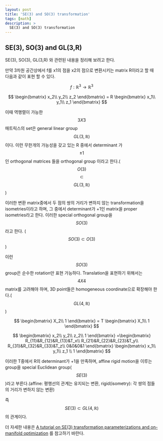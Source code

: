 ```yaml
---
layout: post
title: 'SE(3) and SO(3) transformation'
tags: [math]
description: >
  SE(3) and SO(3) transformation
---
```

## SE(3), SO(3) and GL(3,R)

SE(3), SO(3), GL(3,R) 와 관련된 내용을 정리해 보려고 한다.

만약 3차원 공간상에서 f를 x1의 점을 x2의 점으로 변환시키는 matrix R이라고 할 때 다음과 같이 표현 할 수 있다.

$$ f : \mathbb{R}^3 \to \mathbb{R}^3 $$

$$
\begin{bmatrix}
x_2\\
y_2\\
z_2  
\end{bmatrix}
= R \begin{bmatrix}
                  x_1\\
                  y_1\\
                  z_1  
                  \end{bmatrix}
$$

이때 역행렬이 가능한 $$3X3$$ 매트릭스의 set은 general linear group $$GL(3, \mathbb{R})$$ 이다. 이런 무한개의 가능성을 갖고 있는 R 중에서 determinant 가 $$\pm1$$인 orthogonal matrices 들을 orthogonal group 이라고 한다.($$O(3)$$ $$\subset$$ $$GL(3, \mathbb{R})$$)

이러한 변환 matrix중에서 두 점의 쌍의 거리가 변하지 않는 transformation을 isometries이라고 하며, 그 중에서 determinant가 +1인 matrix을 proper isometries라고 한다. 이러한 special orthogonal group을 $$SO(3)$$ 라고 한다. ($$SO(3)\subset O(3)$$)

이런 $$SO(3)$$ group은 순수한 rotation만 표현 가능하다. Translation을 표현하기 위해서는 $$4X4$$ matrix를 고려해야 하며, 3D point들은 homogeneous coordinate으로 확장해야 한다.($$GL(4, \mathbb{R})$$)

$$
\begin{bmatrix}
X_2\\
1
\end{bmatrix}
= T \begin{bmatrix}
                  X_1\\
                  1
                  \end{bmatrix}
$$

$$
\begin{bmatrix}
x_2\\
y_2\\
z_2\\
1
\end{bmatrix}
=\begin{bmatrix}
                  R_{11}&R_{12}&R_{13}&T_x\\
                  R_{21}&R_{22}&R_{23}&T_y\\
                  R_{31}&R_{32}&R_{33}&T_z\\
                  0&0&0&1
                  \end{bmatrix}
                  \begin{bmatrix}
                  x_1\\
                  y_1\\
                  z_1 \\
                  1
                  \end{bmatrix}
$$

이러한 T중에서 R의 determinant가 +1을 만족하며, affine rigid motion을 이루는 group을 special Euclidean group($$SE(3)$$)라고 부른다.(affine: 평행선의 관계는 유지되는 변환, rigid(isometry): 각 쌍의 점들의 거리가 변하지 않는 변환)

즉 $$SE(3) \subset GL(4, \mathbb{R})$$의 관계이다.

더 자세한 내용은 [A tutorial on SE(3) transformation parameterizations and on-manifold optimization](/Download/SE3/jlblanco2010geometry3d_techrep.pdf) 를 참고하기 바란다.
